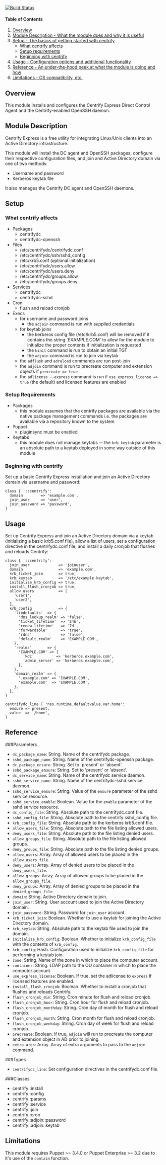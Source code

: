 [![Build Status](https://travis-ci.org/walkamongus/centrify.svg?branch=master)](https://travis-ci.org/walkamongus/centrify)

#### Table of Contents

1. [Overview](#overview)
2. [Module Description - What the module does and why it is useful](#module-description)
3. [Setup - The basics of getting started with centrify](#setup)
    * [What centrify affects](#what-centrify-affects)
    * [Setup requirements](#setup-requirements)
    * [Beginning with centrify](#beginning-with-centrify)
4. [Usage - Configuration options and additional functionality](#usage)
5. [Reference - An under-the-hood peek at what the module is doing and how](#reference)
5. [Limitations - OS compatibility, etc.](#limitations)

## Overview

This module installs and configures the Centrify Express Direct Control Agent and the Centrify-enabled OpenSSH daemon.

## Module Description

Centrify Express is a free  utility for integrating Linux/Unix clients into an Active Directory infrastructure.

This module will install the DC agent and OpenSSH packages, configure their respective configuration files, and join and Active Directory domain via one of two methods:

* Username and password
* Kerberos keytab file

It also manages the Centrify DC agent and OpenSSH daemons.

## Setup

### What centrify affects

* Packages
    * centrifydc
    * centrifydc-openssh
* Files
    * /etc/centrifydc/centrifydc.conf
    * /etc/centrifydc/ssh/sshd_config
    * /etc/krb5.conf (optional initialization)
    * /etc/centrifydc/users.allow
    * /etc/centrifydc/users.deny
    * /etc/centrifydc/groups.allow
    * /etc/centrifydc/groups.deny
* Services
    * centrifydc
    * centrifydc-sshd
* Cron
    * flush and reload cronjob
* Execs
    * for username and password joins
        * the `adjoin` command is run with supplied credentials
    * for keytab joins
        * the kerberos config file (/etc/krb5.conf) will be removed if it contains the string 'EXAMPLE.COM' to allow for the module to initialize the proper contents if initialization is requested
        * the `kinit` command is run to obtain an initial TGT
        * the `adjoin` command is run to join via keytab
    * the `adflush` and `adreload` commands are run post-join
    * the `adjoin` command is run to precreate computer and extension objects if `precreate => true`
    * the `adlicense --express` command is run if `use_express_license => true` (the default) and licensed features are enabled

### Setup Requirements

* Packages
    * this module assumes that the centrify packages are available via the native package management commands i.e. the packages are available via a repository known to the system
* Puppet
    * pluginsync must be enabled
* Keytabs
    * this module does not manage keytabs -- the `krb_keytab` parameter is an absolute path to a keytab deployed in some way outside of this module

### Beginning with centrify

Set up a basic Centrify Express installation and join an Active Directory domain via username and password:

    class { '::centrify':
      domain        => 'example.com',
      join_user     => 'user',
      join_password => 'password',
    }

## Usage

Set up Centrify Express and join an Active Directory domain via a keytab (initializing a basic krb5.conf file), allow a list of users, set a configuration directive in the centrifydc.conf file, and install a daily cronjob that flushes and reloads Centrify:

    class { '::centrify':
      join_user             => 'joinuser',
      domain                => 'example.com',
      krb_ticket_join       => true,
      krb_keytab            => '/etc/example.keytab',
      initialize_krb_config => true,
      install_flush_cronjob => true,
      allow_users           => [
        'user1',
        'user2',
      ],
      krb_config            => {
        'libdefaults'  => {
          'dns_lookup_realm' => 'false',
          'ticket_lifetime'  => '24h',
          'renew_lifetime'   => '7d',
          'forwardable'      => 'true',
          'rdns'             => 'false',
          'default_realm'    => 'EXAMPLE.COM',
        },
        'realms'       => {
          'EXAMPLE.COM' => {
            'kdc'          => 'kerberos.example.com',
            'admin_server' => 'kerberos.example.com',
          },
        },
        'domain_realm' => {
          '.example.com' => 'EXAMPLE.COM',
          'example.com'  => 'EXAMPLE.COM',
        },
      },
    }

    centrifydc_line { 'nss.runtime.defaultvalue.var.home':
      ensure => present,
      value  => '/home',
    }

## Reference

###Parameters

* `dc_package_name`: String. Name of the centrifydc package.
* `sshd_package_name`: String. Name of the centrifydc-openssh package.
* `dc_package_ensure`: String. Set to 'present' or 'absent'.
* `sshd_package_ensure`: String. Set to 'present' or 'absent'.
* `dc_service_name`: String. Name of the centrifydc service daemon.
* `sshd_service_name`: String. Name of the centrifydc-sshd service daemon.
* `sshd_service_ensure`: String. Value of the `ensure` parameter of the sshd service resource.
* `sshd_service_enable`: Boolean. Value for the `enable` parameter of the sshd service resource.
* `dc_config_file`: String. Absolute path to the centrifydc.conf file.
* `sshd_config_file`: String. Absolute path to the centrify sshd_config file.
* `krb_config_file`: String. Absolute path to the kerberos krb5.conf file.
* `allow_users_file`: String. Absolute path to the file listing allowed users.
* `deny_users_file`: String. Absolute path to the file listing denied users.
* `allow_groups_file`: String. Absolute path to the file listing allowed groups.
* `deny_groups_file`: String. Absolute path to the file listing denied groups.
* `allow_users`: Array. Array of allowed users to be placed in the `allow_users_file`.
* `deny_users`: Array. Array of denied users to be placed in the `deny_users_file`.
* `allow_groups`: Array. Array of allowed groups to be placed in the `allow_groups_file`.
* `deny_groups`: Array. Array of denied groups to be placed in the `denied_groups_file`.
* `domain`: String. Active Directory domain to join.
* `join_user`: String. User account used to join the Active Directory domain.
* `join_password`: String. Password for `join_user` account.
* `krb_ticket_join`: Boolean. Whether to use a keytab for joining the Active Directory domain.
* `krb_keytab`: String. Absolute path to the keytab file used to join the domain.
* `initialize_krb_config`: Boolean. Whether to initialize `krb_config_file` with the contents of `krb_config`.
* `krb_config`: Hash. Configuration used to initialize `krb_config_file` for performing a keytab join.
* `zone`: String. Name of the zone in which to place the computer account.
* `container`: String. LDAP path to the OU container in which to place the computer account.
* `use_express_license`: Boolean. If true, set the adlicense to `express` if licensed features are enabled.
* `install_flush_cronjob`: Boolean. Whether to install a cronjob that flushes and reloads Centrify.
* `flush_cronjob_min`: String. Cron minute for flush and reload cronjob.
* `flush_cronjob_hour`: String. Cron hour for flush and reload cronjob.
* `flush_cronjob_monthday`: String. Cron day of month for flush and reload cronjob.
* `flush_cronjob_month`: String. Cron month for flush and reload cronjob.
* `flush_cronjob_weekday`: String. Cron day of week for flush and reload cronjob.
* `precreate`: Boolean. If true, `adjoin` will run to precreate the computer and extension object in AD prior to joining.
* `extra_args`: Array. Array of extra arguments to pass to the `adjoin` command.


###Types
* `centrifydc_line`: Set configuration directives in the centrifydc.conf file.

###Classes
* centrify::install
* centrify::config
* centrify::params
* centrify::service
* centrify::join
* centrify::cron
* centrify::adjoin::password
* centrify::adjoin::keytab


## Limitations

This module requires Puppet >= 3.4.0 or Puppet Enterprise >= 3.2 due to it's use of the `contain` function.

